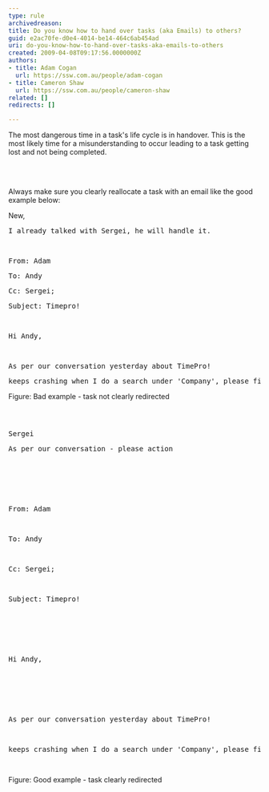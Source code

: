 ```yaml
---
type: rule
archivedreason: 
title: Do you know how to hand over tasks (aka Emails) to others?
guid: e2ac70fe-d0e4-4014-be14-464c6ab454ad
uri: do-you-know-how-to-hand-over-tasks-aka-emails-to-others
created: 2009-04-08T09:17:56.0000000Z
authors:
- title: Adam Cogan
  url: https://ssw.com.au/people/adam-cogan
- title: Cameron Shaw
  url: https://ssw.com.au/people/cameron-shaw
related: []
redirects: []

---
```



The most dangerous time in a task's life cycle is in handover. This is the most likely time for a misunderstanding to occur leading to a task getting lost and not being completed.<br>

<br><excerpt class='endintro'></excerpt><br>

  <p>Always make sure you clearly reallocate a task with an email like the good example below&#58; <br>
<span class="ms-rteCustom-GreyBox">
<p>New,</p>
<pre>I already talked with Sergei, he will handle it.</pre>
<pre>________________________________________</pre>
<pre>From&#58; Adam </pre>
<pre>To&#58; Andy </pre>
<pre>Cc&#58; Sergei; </pre>
<pre>Subject&#58; Timepro!</pre>
<pre>&#160;</pre>
<pre>Hi Andy,</pre>
<pre>&#160;</pre>
<pre>As per our conversation yesterday about TimePro! </pre>
<pre>keeps crashing when I do a search under 'Company', please fix</pre>
</span></p>
<span class="ms-rteCustom-FigureBad">Figure&#58; Bad example - task not clearly redirected </span>
<pre>&#160;</pre>
<pre><span class="ms-rteCustom-GreyBox"><p>Sergei</p><pre>As per our conversation - please action</pre>
<pre>________________________________________</pre>
<pre>From&#58; Adam </pre>
<pre>To&#58; Andy </pre>
<pre>Cc&#58; Sergei; </pre>
<pre>Subject&#58; Timepro! </pre>
<pre>&#160;</pre>
<pre>Hi Andy,</pre>
<pre>&#160;</pre>
<pre>As per our conversation yesterday about TimePro! </pre>
<pre>keeps crashing when I do a search under 'Company', please fix</pre>
</span></pre>
<span class="ms-rteCustom-FigureGood">Figure&#58; Good example - task clearly redirected</span> 



